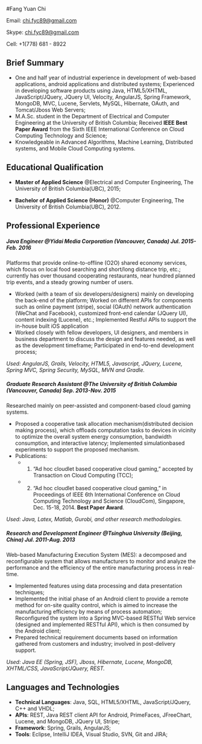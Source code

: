 #Fang Yuan Chi

Email: chi.fyc89@gmail.com   

Skype: chi.fyc89@gmail.com 

Cell: +1(778) 681 - 8922


## Brief Summary

* One and half year of industrial experience in development of web-based applications, android applications and distributed systems; Experienced in developing software products using Java, HTML5/XHTML, JavaScript/JQuery, JQuery UI, Velocity, AngularJS, Spring Framework, MongoDB, MVC, Lucene, Servlets, MySQL, Hibernate, OAuth, and Tomcat/Jboss Web Servers;
* M.A.Sc. student in the Department of Electrical and Computer Engineering at the University of British Columbia; Received **IEEE Best Paper Award** from the Sixth IEEE International Conference on Cloud Computing Technology and Science;
* Knowledgeable in Advanced Algorithms, Machine Learning, Distributed systems, and Mobile Cloud Computing systems.


## Educational Qualification

* **Master of Applied Science** @Electrical and Computer Engineering, The University of British Columbia(UBC), 2015;

* **Bachelor of Applied Science (Honor)** @Computer Engineering, The University of British Columbia(UBC), 2012.


## Professional Experience

##### **Java Engineer @Yidai Media Corporation (Vancouver, Canada)  Jul. 2015-Feb. 2016**
Platforms that provide online-to-offline (O2O) shared economy services, which focus on local food searching and short/long distance trip, etc.; currently has over thousand cooperating restaurants, near hundred planned trip events, and a steady growing number of users.
    
* Worked (with a team of six developers/designers) mainly on developing the back-end of the platform; Worked on different APIs for components such as online payment (stripe), social (OAuth) network authentication (WeChat and Facebook), customized front-end calendar (JQuery UI), content indexing (Lucene), etc.; Implemented Restful APIs to support the in-house built iOS application 
* Worked closely with fellow developers, UI designers, and members in business department to discuss the design and features needed, as well as the development timeframe; Participated in end-to-end development process; 
                
*Used: AngularJS, Grails, Velocity, HTML5, Javascript, JQuery, Lucene, Spring MVC, Spring Security, MySQL, MVN and Gradle.* 


##### **Graduate Research Assistant @The University of British Columbia (Vancouver, Canada)   Sep. 2013-Nov. 2015**
Researched mainly on peer-assisted and component-based cloud gaming systems.
    
* Proposed a cooperative task allocation mechanism(distributed decision making process), which offloads computation tasks to devices in vicinity to optimize the overall system energy consumption, bandwidth consumption, and interactive latency; Implemented simulationbased experiments to support the proposed mechanism.
* Publications: 
    * 1) “Ad hoc cloudlet based cooperative cloud gaming,” accepted by Transaction on Cloud Computing (TCC); 
    * 2) “Ad hoc cloudlet based cooperative cloud gaming,” in Proceedings of IEEE 6th International Conference on Cloud Computing Technology and Science (CloudCom), Singapore, Dec. 15-18, 2014. **Best Paper Award**.
    
*Used: Java, Latex, Matlab, Gurobi, and other research methodologies.*  


##### **Research and Development Engineer @Tsinghua University (Beijing, China)    Jul. 2011-Aug. 2013**
Web-based Manufacturing Execution System (MES): a decomposed and reconfigurable system that allows manufacturers to monitor and analyze the performance and the efficiency of the entire manufacturing process in real-time.

* Implemented features using data processing and data presentation techniques;
* Implemented the initial phase of an Android client to provide a remote method for on-site quality control, which is aimed to increase the manufacturing efficiency by means of process automation; Reconfigured the system into a Spring MVC-based RESTful Web service (designed and implemented RESTful API), which is then consumed by the Android client;
* Prepared technical requirement documents based on information gathered from customers and industry; involved in post-delivery support.

*Used: Java EE (Spring, JSF), Jboss, Hibernate, Lucene, MongoDB, XHTML/CSS, JavaScript/JQuery, REST.*  

## Languages and Technologies

* **Technical Languages**: Java, SQL, HTML5/XHTML, JavaScript/JQuery, C++ and VHDL;
* **APIs**: REST, Java REST client API for Android, PrimeFaces, JFreeChart, Lucene, and MongoDB, JQuery UI, Stripe;
* **Framework**: Spring, Grails, AngularJS;
* **Tools**: Eclipse, IntelliJ IDEA, Visual Studio, SVN, Git and JIRA;
